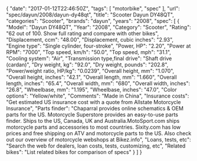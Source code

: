 {
    "date": "2017-01-12T22:46:50Z",
    "tags": [
        "motorbike",
        "spec"
    ],
    "url": "spec\/dayun\/2008\/dayun-dy48qt",
    "title": "Scooter Dayun DY48QT",
    "categories": "Scooter",
    "brands": "dayun",
    "years": "2008",
    "spec": [
        {
            "Model": "Dayun DY48QT",
            "Year": "2008",
            "Category": "Scooter",
            "Rating": "62 out of 100. Show full rating and compare with other bikes",
            "Displacement, ccm": "48.00",
            "Displacement, cubic inches": "2.93",
            "Engine type": "Single cylinder, four-stroke",
            "Power, HP": "2.20",
            "Power at RPM": "7000",
            "Top speed, km\/h": "50.0",
            "Top speed, mph": "31.1",
            "Cooling system": "Air",
            "Transmission type,final drive": "Shaft drive (cardan)",
            "Dry weight, kg": "92.0",
            "Dry weight, pounds": "202.8",
            "Power\/weight ratio, HP\/kg": "0.0239",
            "Overall height, mm": "1.070",
            "Overall height, inches": "42.1",
            "Overall length, mm": "1.660",
            "Overall length, inches": "65.4",
            "Overall width, mm": "680",
            "Overall width, inches": "26.8",
            "Wheelbase, mm": "1.195",
            "Wheelbase, inches": "47.0",
            "Color options": "Yellow\/white",
            "Comments": "Made in China",
            "Insurance costs": "Get estimated US insurance cost with a quote from Allstate Motorcycle Insurance",
            "Parts finder": "Chaparral provides online schematics & OEM parts for the US.   Motorcycle Superstore provides an easy-to-use parts finder. Ships to the US, Canada, UK and Australia.MotoSport.com ships motorcycle parts and accessories to most countries.    Sixity.com has low prices and free shipping on ATV and motorcycle parts to the US. Also check out our overview of motorcycle webshops at Bikez.info",
            "Loans, tests, etc": "Search the web for dealers, loan costs, tests, customizing, etc",
            "Related bikes": "List related bikes for comparison of specs"
        }
    ]
}